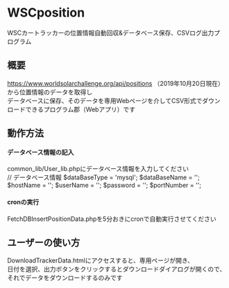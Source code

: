 # WSCposition
WSCカートラッカーの位置情報自動回収&データベース保存、CSVログ出力プログラム

## 概要
https://www.worldsolarchallenge.org/api/positions （2019年10月20日現在）から位置情報のデータを取得し<br>
データベースに保存、そのデータを専用Webページを介してCSV形式でダウンロードできるプログラム郡（Webアプリ）です

## 動作方法
#### データベース情報の記入
common_lib/User_lib.phpにデータベース情報を入力してください<br>
  // データベース情報
  $dataBaseType = 'mysql';
  $dataBaseName = '';
  $hostName = '';
  $userName = '';
  $password = '';
  $portNumber = '';

#### cronの実行
FetchDBInsertPositionData.phpを5分おきにcronで自動実行させてください<br>

## ユーザーの使い方
DownloadTrackerData.htmlにアクセスすると、専用ページが開き、<br>
日付を選択、出力ボタンをクリックするとダウンロードダイアログが開くので、それでデータをダウンロードするのみです

